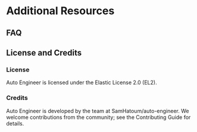 # Additional Resources

## FAQ

## License and Credits

### License

Auto Engineer is licensed under the Elastic License 2.0 (EL2).

### Credits

Auto Engineer is developed by the team at SamHatoum/auto-engineer. We welcome contributions from the community; see the Contributing Guide for details.
